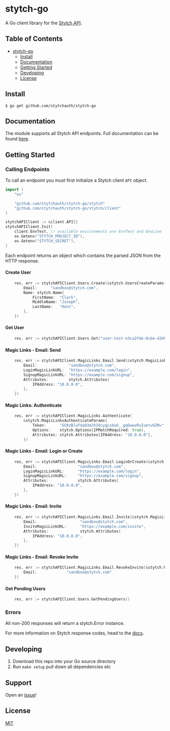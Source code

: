 # stytch-go

A Go client library for the [Stytch API](https://stytch.com/).

## Table of Contents

- [stytch-go](#stytch-go)
    * [Install](#install)
    * [Documentation](#documentation)
    * [Getting Started](#getting-started)
    * [Developing](#developing)
    * [License](#license)

## Install

```console
$ go get github.com/stytchauth/stytch-go
```

## Documentation

The module supports all Stytch API endpoints. Full documentation can be found [here](https://stytch.com/docs).

## Getting Started

### Calling Endpoints

To call an endpoint you must first initialize a Stytch client `API` object.

```go
import (
    "os"

    "github.com/stytchauth/stytch-go/stytch"
    "github.com/stytchauth/stytch-go/stytch/client"
)

stytchAPIClient := &client.API{}
stytchAPIClient.Init(
    client.EnvTest, // available environments are EnvTest and EnvLive
    os.Getenv("STYTCH_PROJECT_ID"),
    os.Getenv("STYTCH_SECRET"), 
)
```

Each endpoint returns an object which contains the parsed JSON from the HTTP response.

#### Create User
```go
    res, err := stytchAPIClient.Users.Create(&stytch.UsersCreateParams{
		Email:      "sandbox@stytch.com",
		Name: stytch.Name{
			FirstName:  "Clark",
			MiddleName: "Joseph",
			LastName:   "Kent",
		},
    })
```

#### Get User
```go
    res, err := stytchAPIClient.Users.Get("user-test-e3ca2fde-0cbe-4248-a8b8-b1dd68a4514d")
```

#### Magic Links - Email: Send
```go
    res, err := stytchAPIClient.MagicLinks.Email.Send(&stytch.MagicLinksEmailSendParams{
		Email:              "sandbox@stytch.com",
		LoginMagicLinkURL:  "https://example.com/login",
		SignupMagicLinkURL: "https://example.com/signup",
		Attributes:         stytch.Attributes{
			IPAddress: "10.0.0.0",
		},
    })
```

#### Magic Links: Authenticate
```go
    res, err := stytchAPIClient.MagicLinks.Authenticate(
		&stytch.MagicLinksAuthenticateParams{
            Token:      "GCRzBlufdaQ3mJh2QcygLsbuG__gqGwwvRuIuetv6ZM="
			Options:    stytch.Options{IPMatchRequired: true},
			Attributes: stytch.Attributes{IPAddress: "10.0.0.0"},
		})
```

#### Magic Links - Email: Login or Create
```go
    res, err := stytchAPIClient.MagicLinks.Email.LoginOrCreate(&stytch.MagicLinksEmailLoginOrCreateParams{
		Email:                  "sandbox@stytch.com",
		LoginMagicLinkURL:      "https://example.com/login",
        SignupMagicLinkURL:     "https://example.com/signup",
		Attributes:             stytch.Attributes{
			IPAddress: "10.0.0.0",
		},
    })
```

#### Magic Links - Email: Invite
```go
    res, err := stytchAPIClient.MagicLinks.Email.Invite(&stytch.MagicLinksEmailInviteParams{
		Email:                   "sandbox@stytch.com",
		InviteMagicLinkURL:      "https://example.com/invite",
		Attributes:              stytch.Attributes{
			IPAddress: "10.0.0.0",
		},
    })
```

#### Magic Links - Email: Revoke Invite
```go
    res, err := stytchAPIClient.MagicLinks.Email.RevokeInvite(&stytch.MagicLinksEmailRevokeInviteParams{
		Email:             "sandbox@stytch.com"
    })
```

#### Get Pending Users
```go
    res, err := stytchAPIClient.Users.GetPendingUsers()
```

### Errors

All non-200 responses will return a stytch.Error instance.

For more information on Stytch response codes, head to the [docs](https://stytch.com/docs/api/errors).

## Developing

1. Download this repo into your Go source directory
2. Run `make setup` pull down all dependencies etc

## Support

Open an [issue](https://github.com/stytchauth/stytch-go/issues/new)!

## License

[MIT](LICENSE)
